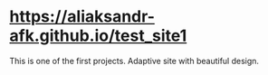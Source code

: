 # https://aliaksandr-afk.github.io/test_site1
This is one of the first projects. Adaptive site with beautiful design.
